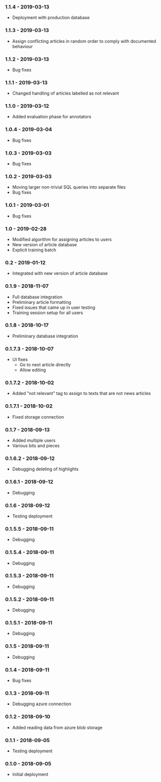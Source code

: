### 1.1.4 - 2019-03-13
* Deployment with production database

### 1.1.3 - 2019-03-13
* Assign conflicting articles in random order to comply with documented behaviour

### 1.1.2 - 2019-03-13
* Bug fixes

### 1.1.1 - 2019-03-13
* Changed handling of articles labelled as not relevant

### 1.1.0 - 2019-03-12
* Added evaluation phase for annotators

### 1.0.4 - 2019-03-04
* Bug fixes

### 1.0.3 - 2019-03-03
* Bug fixes

### 1.0.2 - 2019-03-03
* Moving larger non-trivial SQL queries into separate files
* Bug fixes

### 1.0.1 - 2019-03-01
* Bug fixes

### 1.0 - 2019-02-28
* Modified algorithm for assigning articles to users
* New version of article database
* Explicit training batch

### 0.2 - 2019-01-12
* Integrated with new version of article database

### 0.1.9 - 2018-11-07
* Full database integration
* Preliminary article formatting
* Fixed issues that came up in user testing
* Training session setup for all users

### 0.1.8 - 2018-10-17
* Preliminary database integration

### 0.1.7.3 - 2018-10-07
* UI fixes
    * Go to next article directly
    * Allow editing

### 0.1.7.2 - 2018-10-02
* Added "not relevant" tag to assign to texts that are not news articles

### 0.1.7.1 - 2018-10-02
* Fixed storage connection

### 0.1.7 - 2018-09-13
* Added multiple users
* Various bits and pieces

### 0.1.6.2 - 2018-09-12
* Debugging deleting of highlights

### 0.1.6.1 - 2018-09-12
* Debugging

### 0.1.6 - 2018-09-12
* Testing deployment

### 0.1.5.5 - 2018-09-11
* Debugging

### 0.1.5.4 - 2018-09-11
* Debugging

### 0.1.5.3 - 2018-09-11
* Debugging

### 0.1.5.2 - 2018-09-11
* Debugging

### 0.1.5.1 - 2018-09-11
* Debugging

### 0.1.5 - 2018-09-11
* Debugging

### 0.1.4 - 2018-09-11
* Bug fixes

### 0.1.3 - 2018-09-11
* Debugging azure connection

### 0.1.2 - 2018-09-10
* Added reading data from azure blob storage

### 0.1.1 - 2018-09-05
* Testing deployment

### 0.1.0 - 2018-09-05
* Initial deployment
